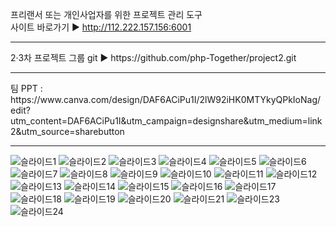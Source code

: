 프리랜서 또는 개인사업자를 위한 프로젝트 관리 도구 <br>
사이트 바로가기 ▶ http://112.222.157.156:6001
<hr>
2·3차 프로젝트 그룹 git ▶ https://github.com/php-Together/project2.git
<hr>
팀 PPT : https://www.canva.com/design/DAF6ACiPu1I/2lW92iHK0MTYkyQPkIoNag/edit?utm_content=DAF6ACiPu1I&utm_campaign=designshare&utm_medium=link2&utm_source=sharebutton
<hr>

![슬라이드1](https://github.com/jueunyang08/php_project2/assets/142575014/edddfaaf-bd97-4e67-af76-bd728471b762)
![슬라이드2](https://github.com/jueunyang08/php_project2/assets/142575014/67dc44fa-1b64-4e64-b88f-5013376e2737)
![슬라이드3](https://github.com/jueunyang08/php_project2/assets/142575014/fa6eb6e3-871b-4a22-8c71-6a47ed570a62)
![슬라이드4](https://github.com/jueunyang08/php_project2/assets/142575014/98970119-1b39-46b4-88b7-275b893bdbb6)
![슬라이드5](https://github.com/jueunyang08/php_project2/assets/142575014/c46e704d-47a9-4d98-bcb4-a7937ffb15c7)
![슬라이드6](https://github.com/jueunyang08/php_project2/assets/142575014/269e5f9b-2410-4ca6-82eb-47b4f1ac13b7)
![슬라이드7](https://github.com/jueunyang08/php_project2/assets/142575014/578c1aaa-f7dd-4579-825f-889042af1203)
![슬라이드8](https://github.com/jueunyang08/php_project2/assets/142575014/c861a2f6-b1aa-412a-8b20-24319ef0af23)
![슬라이드9](https://github.com/jueunyang08/php_project2/assets/142575014/0554533e-ed3f-4090-affe-15c9e28dacb8)
![슬라이드10](https://github.com/jueunyang08/php_project2/assets/142575014/e8c84702-fa50-477b-aa8f-0574a21f3b28)
![슬라이드11](https://github.com/jueunyang08/php_project2/assets/142575014/7a70bf0e-5b1a-485a-a057-083a3f62ed78)
![슬라이드12](https://github.com/jueunyang08/php_project2/assets/142575014/30889930-5c75-4381-92ad-59358451de8b)
![슬라이드13](https://github.com/jueunyang08/php_project2/assets/142575014/ff593b9d-e91f-46d0-9c4b-f230b931c398)
![슬라이드14](https://github.com/jueunyang08/php_project2/assets/142575014/100757c8-f7b7-47cb-97fd-1dfcfda796bb)
![슬라이드15](https://github.com/jueunyang08/php_project2/assets/142575014/808a5ab2-4050-4578-8dab-8653eeef88b4)
![슬라이드16](https://github.com/jueunyang08/php_project2/assets/142575014/8055dd2d-c744-4969-b8bb-5c3ce241b501)
![슬라이드17](https://github.com/jueunyang08/php_project2/assets/142575014/e5801d04-f784-4efa-9d4b-d14e20dde24b)
![슬라이드18](https://github.com/jueunyang08/php_project2/assets/142575014/811e0625-7e60-41ce-9a67-95c47835fa17)
![슬라이드19](https://github.com/jueunyang08/php_project2/assets/142575014/d93bb2c9-01b4-49cc-bc71-e44e405511fb)
![슬라이드20](https://github.com/jueunyang08/php_project2/assets/142575014/0028eb81-47e5-4af9-948d-224a5d295bf0)
![슬라이드21](https://github.com/jueunyang08/php_project2/assets/142575014/b2ecd05a-ee17-4c2a-8444-cee295287a00)
![슬라이드23](https://github.com/jueunyang08/php_project2/assets/142575014/29159941-cec0-4f3f-8a06-e401693aca8c)
![슬라이드24](https://github.com/jueunyang08/php_project2/assets/142575014/6a77fe0a-1dd6-42a4-891d-6d3378d499b2)
